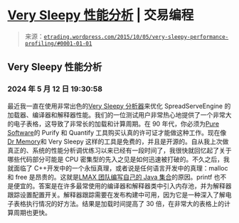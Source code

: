 <!--yml

分类：未分类

date: 2024-05-12 19:30:58

-->

# [Very Sleepy 性能分析](https://etrading.wordpress.com/2015/10/05/very-sleepy-performance-profiling/#0001-01-01) | 交易编程

> 来源：[`etrading.wordpress.com/2015/10/05/very-sleepy-performance-profiling/#0001-01-01`](https://etrading.wordpress.com/2015/10/05/very-sleepy-performance-profiling/#0001-01-01)

## Very Sleepy 性能分析

### 2024 年 5 月 12 日 19:30:58

最近我一直在使用非常出色的[Very Sleepy 分析器](https://github.com/VerySleepy/verysleepy)来优化 SpreadServeEngine 的加载器、编译器和解释器性能。我们的一位测试用户非常热心地提供了一个非常大的电子表格，这导致了非常长的加载和计算周期。在 90 年代，你必须为[Pure Software](https://en.wikipedia.org/wiki/Pure_Software)的 Purify 和 Quantify 工具购买认真的许可证才能做这种工作。现在像[Dr Memory](http://www.drmemory.org/)和 Very Sleepy 这样的工具是免费的，并且是开源的。自从我上次做真正的、系统的性能分析调优练习以来已经有一段时间了，我很快就回忆起了关于哪些代码部分可能是 CPU 密集型的先入之见是如何迅速被打破的。不久之后，我就面临了 C++开发中的一个永恒真理，或者说是任何语言开发中的真理：malloc 和 free 是昂贵的。这就是[LMAX 团队编写自己的 Java 集合](http://www.infoq.com/presentations/LMAX)的原因。printf 也不是便宜的。答案是在许多最常使用的编译器和解释器类中引入内存池，并为解释器跟踪设置配置开关。解释器跟踪需要在发布构建中可用，因为它是一种深入了解电子表格执行情况的好方法。结果是加载时间提高了 30 倍，在非常大的表格上的计算周期也更快。
